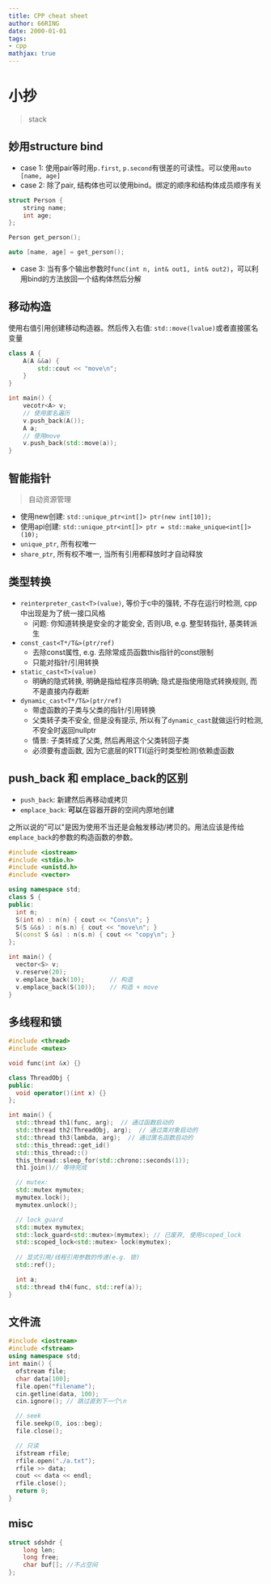 ```yaml
---
title: CPP cheat sheet
author: 66RING
date: 2000-01-01
tags: 
- cpp
mathjax: true
---
```


# 小抄

> stack

## 妙用structure bind

- case 1: 使用pair等时用`p.first`, `p.second`有很差的可读性。可以使用`auto [name, age]`
- case 2: 除了pair, 结构体也可以使用bind。绑定的顺序和结构体成员顺序有关

```cpp
struct Person {
    string name;
    int age;
};

Person get_person();

auto [name, age] = get_person();
```

- case 3: 当有多个输出参数时`func(int n, int& out1, int& out2)`，可以利用bind的方法放回一个结构体然后分解


## 移动构造

使用右值引用创建移动构造器。然后传入右值: `std::move(lvalue)`或者直接匿名变量

```cpp
class A {
    A(A &&a) {
        std::cout << "move\n";
    }
}

int main() {
    vecotr<A> v;
    // 使用匿名遍历
    v.push_back(A());
    A a;
    // 使用move
    v.push_back(std::move(a));
}
```

## 智能指针

> 自动资源管理

- 使用new创建: `std::unique_ptr<int[]> ptr(new int[10]);`
- 使用api创建: `std::unique_ptr<int[]> ptr = std::make_unique<int[]>(10);`
- `unique_ptr`, 所有权唯一
- `share_ptr`, 所有权不唯一, 当所有引用都释放时才自动释放


## 类型转换

- `reinterpreter_cast<T>(value)`, 等价于c中的强转, 不存在运行时检测, cpp中出现是为了统一接口风格
    * 问题: 你知道转换是安全的才能安全, 否则UB, e.g. 整型转指针, 基类转派生
- `const_cast<T*/T&>(ptr/ref)`
    * 去除const属性, e.g. 去除常成员函数this指针的const限制
    * 只能对指针/引用转换
- `static_cast<T>(value)`
    * 明确的隐式转换, 明确是指给程序员明确; 隐式是指使用隐式转换规则, 而不是直接内存截断
- `dynamic_cast<T*/T&>(ptr/ref)`
    * 带虚函数的子类与父类的指针/引用转换
    * 父类转子类不安全, 但是没有提示, 所以有了`dynamic_cast`就做运行时检测, 不安全时返回nullptr
    * 情景: 子类转成了父类, 然后再用这个父类转回子类
    * 必须要有虚函数, 因为它底层的RTTI(运行时类型检测)依赖虚函数


## push_back 和 emplace_back的区别

- `push_back`: 新建然后再移动或拷贝
- `emplace_back`: **可以**在容器开辟的空间内原地创建

之所以说的"可以"是因为使用不当还是会触发移动/拷贝的。用法应该是传给`emplace_back`的参数的构造函数的参数。

```cpp
#include <iostream>
#include <stdio.h>
#include <unistd.h>
#include <vector>

using namespace std;
class S {
public:
  int n;
  S(int n) : n(n) { cout << "Cons\n"; }
  S(S &&s) : n(s.n) { cout << "move\n"; }
  S(const S &s) : n(s.n) { cout << "copy\n"; }
};

int main() {
  vector<S> v;
  v.reserve(20);
  v.emplace_back(10);       // 构造
  v.emplace_back(S(10));    // 构造 + move
}
```


## 多线程和锁

```cpp
#include <thread>
#include <mutex>

void func(int &x) {}

class ThreadObj {
public:
  void operator()(int x) {}
};

int main() {
  std::thread th1(func, arg);  // 通过函数启动的
  std::thread th2(ThreadObj, arg);  // 通过类对象启动的
  std::thread th3(lambda, arg);  // 通过匿名函数启动的
  std::this_thread::get_id()
  std::this_thread::()
  this_thread::sleep_for(std::chrono::seconds(1));
  th1.join()// 等待完成

  // mutex:
  std::mutex mymutex;
  mymutex.lock();
  mymutex.unlock();

  // lock_guard
  std::mutex mymutex;
  std::lock_guard<std::mutex>(mymutex); // 已废弃, 使用scoped_lock
  std::scoped_lock<std::mutex> lock(mymutex);
  
  // 显式引用/线程引用参数的传递(e.g. 锁)
  std::ref();

  int a;
  std::thread th4(func, std::ref(a));
}
```

## 文件流

```cpp
#include <iostream>
#include <fstream>
using namespace std;
int main() {
  ofstream file;
  char data[100];
  file.open("filename");
  cin.getline(data, 100);
  cin.ignore(); // 跳过直到下一个\n

  // seek
  file.seekp(0, ios::beg);
  file.close();

  // 只读
  ifstream rfile;
  rfile.open("./a.txt");
  rfile >> data;
  cout << data << endl;
  rfile.close();
  return 0;
}
```

## misc

```cpp
struct sdshdr {
    long len;
    long free;
    char buf[]; //不占空间
};
```


